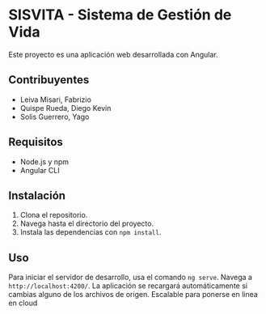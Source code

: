 # SISVITA - Sistema de Gestión de Vida

Este proyecto es una aplicación web desarrollada con Angular.

## Contribuyentes

- Leiva Misari, Fabrizio
- Quispe Rueda, Diego Kevin
- Solis Guerrero, Yago

## Requisitos

- Node.js y npm
- Angular CLI

## Instalación

1. Clona el repositorio.
2. Navega hasta el directorio del proyecto.
3. Instala las dependencias con `npm install`.

## Uso

Para iniciar el servidor de desarrollo, usa el comando `ng serve`. Navega a `http://localhost:4200/`. La aplicación se recargará automáticamente si cambias alguno de los archivos de origen.
Escalable para ponerse en linea en cloud
